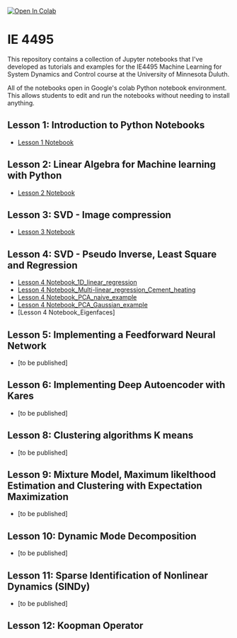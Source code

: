 [![Open In Colab](https://colab.research.google.com/assets/colab-badge.svg)](https://colab.research.google.com/github/yongzhiqu/IE_4495/blob/master/)

# IE 4495
This repository contains a collection of Jupyter notebooks that I've developed as tutorials and examples for the IE4495 Machine Learning for System Dynamics and Control course at the University of Minnesota Duluth. 

All of the notebooks open in Google's colab Python notebook environment. This allows students to edit and run the notebooks without needing to install anything.

## Lesson 1: Introduction to Python Notebooks
* [Lesson 1 Notebook](https://colab.research.google.com/github/yongzhiqu/IE_4495/blob/master/python_notebook_tutorial.ipynb)


## Lesson 2: Linear Algebra for Machine learning with Python
* [Lesson 2 Notebook](https://colab.research.google.com/github/yongzhiqu/IE_4495/blob/master//python_linear_algebra.ipynb)


## Lesson 3: SVD - Image compression 
* [Lesson 3 Notebook](https://colab.research.google.com/github/yongzhiqu/IE_4495/blob/master//CH01_SEC02.ipynb)


## Lesson 4: SVD - Pseudo Inverse, Least Square and Regression
* [Lesson 4 Notebook_1D_linear_regression](https://colab.research.google.com/github/yongzhiqu/IE_4495/blob/master//CH01_SEC04_2_Cement.CH01_SEC04_1_Linear.ipynb)
* [Lesson 4 Notebook_Multi-linear_regression_Cement_heating](https://colab.research.google.com/github/yongzhiqu/IE_4495/blob/master//CH01_SEC04_2_Cement.ipynb)
* [Lesson 4 Notebook_PCA_naive_example](https://colab.research.google.com/github/yongzhiqu/IE_4495/blob/master//PCA_naive_example.ipynb)
* [Lesson 4 Notebook_PCA_Gaussian_example](https://colab.research.google.com/github/yongzhiqu/IE_4495/blob/master//CH01_SEC05_1_PCAGaussian.ipynb)
* [Lesson 4 Notebook_Eigenfaces]

## Lesson 5: Implementing a Feedforward Neural Network
* [to be published]

## Lesson 6: Implementing Deep Autoencoder with Kares
* [to be published]

## Lesson 8: Clustering algorithms K means
* [to be published]

## Lesson 9: Mixture Model, Maximum likelthood Estimation and Clustering with Expectation Maximization
* [to be published]

## Lesson 10: Dynamic Mode Decomposition
* [to be published]

## Lesson 11: Sparse Identification of Nonlinear Dynamics (SINDy)
* [to be published]
## Lesson 12: Koopman Operator
